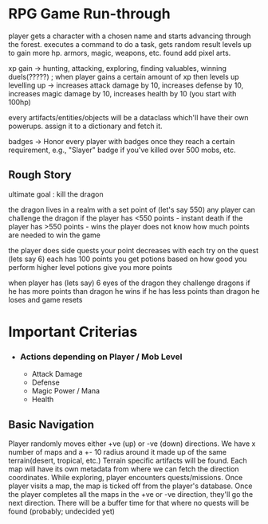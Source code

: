 # RPG Game Run-through

player gets a character with a chosen name and starts advancing through the forest.
executes a command to do a task, gets random result
levels up to gain more hp.
armors, magic, weapons, etc. found
add pixel arts.

xp gain -> hunting, attacking, exploring, finding valuables, winning duels(?????) ; when player gains a certain amount of xp then levels up
levelling up -> increases attack damage by 10, increases defense by 10, increases magic damage by 10, increases health by 10 (you start with 100hp)

every artifacts/entities/objects will be a dataclass which'll have their own powerups. assign it to a dictionary and fetch it.

badges -> Honor every player with badges once they reach a certain requirement, e.g., "Slayer" badge if you've killed over 500 mobs, etc.

## Rough Story 
ultimate goal : kill the dragon 

the dragon lives in a realm with a set point of (let's say 550)
any player can challenge the dragon 
if the player has <550 points - instant death
if the player has >550 points - wins
the player does not know how much points are needed to win the game 

the player does side quests
your point decreases with each try on the quest
(lets say 6) 
each has 100 points 
you get potions based on how good you perform 
higher level potions give you more points

when player has (lets say) 6 eyes of the dragon they challenge dragons
if he has more points than dragon he wins 
if he has less points than dragon he loses and game resets 


# Important Criterias
- ### Actions depending on Player / Mob Level 
    - Attack Damage
    - Defense
    - Magic Power / Mana
    - Health

## Basic Navigation
Player randomly moves either +ve (up) or -ve (down) directions. We have x number of maps and a +- 10 radius around it made up of the same terrain(desert, tropical, etc.)
Terrain specific artifacts will be found. Each map will have its own metadata from where we can fetch the direction coordinates. While exploring, player encounters quests/missions. 
Once player visits a map, the map is ticked off from the player's database. Once the player completes all the maps in the +ve or -ve direction, they'll go the next direction. There will be a buffer time for that where no quests will be found (probably; undecided yet)
